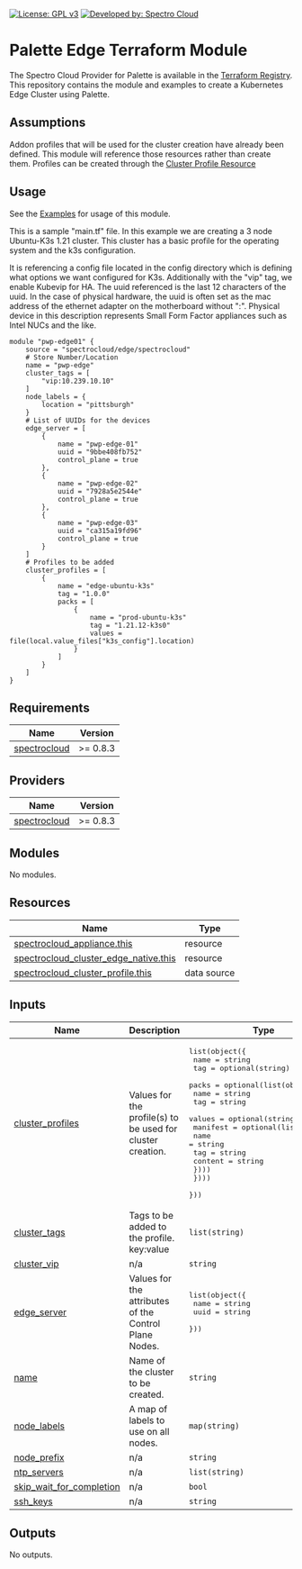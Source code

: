 [![License: GPL v3](https://img.shields.io/badge/License-GPLv3-blue.svg)](https://www.gnu.org/licenses/gpl-3.0)
[![Developed by: Spectro Cloud](https://img.shields.io/badge/Developed%20by-Spectro%20Cloud-blueviolet)](https://www.spectrocloud.com)

# Palette Edge Terraform Module

The Spectro Cloud Provider for Palette is available in the [Terraform Registry](https://registry.terraform.io/providers/spectrocloud/spectrocloud/latest).  This repository contains the module and examples to create a Kubernetes Edge Cluster using Palette.  

## Assumptions

Addon profiles that will be used for the cluster creation have already been defined.  This module will reference those resources rather than create them.  Profiles can be created through the [Cluster Profile Resource](https://registry.terraform.io/providers/spectrocloud/spectrocloud/latest/docs/resources/cluster_profile)


## Usage

See the [Examples](https://github.com/spectrocloud/terraform-palette-edge/tree/main/examples) for usage of this module.

This is a sample "main.tf" file.  In this example we are creating a 3 node Ubuntu-K3s 1.21 cluster.  This cluster has a basic profile for the operating system and the k3s configuration.

It is referencing a config file located in the config directory which is defining what options we want configured for K3s.  Additionally with the "vip" tag, we enable Kubevip for HA.  The uuid referenced is the last 12 characters of the uuid.  In the case of physical hardware, the uuid is often set as the mac address of the ethernet adapter on the motherboard without ":".  Physical device in this description represents Small Form Factor appliances such as Intel NUCs and the like.

```
module "pwp-edge01" {
    source = "spectrocloud/edge/spectrocloud"
    # Store Number/Location
    name = "pwp-edge"
    cluster_tags = [
        "vip:10.239.10.10"
    ]
    node_labels = {
        location = "pittsburgh"
    }
    # List of UUIDs for the devices
    edge_server = [
        {
            name = "pwp-edge-01"
            uuid = "9bbe408fb752"
            control_plane = true
        },
        {
            name = "pwp-edge-02"
            uuid = "7928a5e2544e"
            control_plane = true 
        },
        {
            name = "pwp-edge-03"
            uuid = "ca315a19fd96"
            control_plane = true
        }
    ]
    # Profiles to be added
    cluster_profiles = [
        {
            name = "edge-ubuntu-k3s"
            tag = "1.0.0"
            packs = [
                {
                    name = "prod-ubuntu-k3s"
                    tag = "1.21.12-k3s0"
                    values = file(local.value_files["k3s_config"].location)
                }
            ]
        }
    ]
}
```

<!-- BEGINNING OF PRE-COMMIT-TERRAFORM DOCS HOOK -->
## Requirements

| Name | Version |
|------|---------|
| <a name="requirement_spectrocloud"></a> [spectrocloud](#requirement\_spectrocloud) | >= 0.8.3 |

## Providers

| Name | Version |
|------|---------|
| <a name="provider_spectrocloud"></a> [spectrocloud](#provider\_spectrocloud) | >= 0.8.3 |

## Modules

No modules.

## Resources

| Name | Type |
|------|------|
| [spectrocloud_appliance.this](https://registry.terraform.io/providers/spectrocloud/spectrocloud/latest/docs/resources/appliance) | resource |
| [spectrocloud_cluster_edge_native.this](https://registry.terraform.io/providers/spectrocloud/spectrocloud/latest/docs/resources/cluster_edge_native) | resource |
| [spectrocloud_cluster_profile.this](https://registry.terraform.io/providers/spectrocloud/spectrocloud/latest/docs/data-sources/cluster_profile) | data source |

## Inputs

| Name | Description | Type | Default | Required |
|------|-------------|------|---------|:--------:|
| <a name="input_cluster_profiles"></a> [cluster\_profiles](#input\_cluster\_profiles) | Values for the profile(s) to be used for cluster creation. | <pre>list(object({<br>    name = string<br>    tag  = optional(string)<br>    packs = optional(list(object({<br>      name   = string<br>      tag    = string<br>      values = optional(string)<br>      manifest = optional(list(object({<br>        name    = string<br>        tag     = string<br>        content = string<br>      })))<br>    })))<br>  }))</pre> | n/a | yes |
| <a name="input_cluster_tags"></a> [cluster\_tags](#input\_cluster\_tags) | Tags to be added to the profile.  key:value | `list(string)` | `[]` | no |
| <a name="input_cluster_vip"></a> [cluster\_vip](#input\_cluster\_vip) | n/a | `string` | `"10.0.0.0/16"` | no |
| <a name="input_edge_server"></a> [edge\_server](#input\_edge\_server) | Values for the attributes of the Control Plane Nodes. | <pre>list(object({<br>    name = string<br>    uuid = string<br>  }))</pre> | n/a | yes |
| <a name="input_name"></a> [name](#input\_name) | Name of the cluster to be created. | `string` | n/a | yes |
| <a name="input_node_labels"></a> [node\_labels](#input\_node\_labels) | A map of labels to use on all nodes. | `map(string)` | `{}` | no |
| <a name="input_node_prefix"></a> [node\_prefix](#input\_node\_prefix) | n/a | `string` | `""` | no |
| <a name="input_ntp_servers"></a> [ntp\_servers](#input\_ntp\_servers) | n/a | `list(string)` | `[]` | no |
| <a name="input_skip_wait_for_completion"></a> [skip\_wait\_for\_completion](#input\_skip\_wait\_for\_completion) | n/a | `bool` | `true` | no |
| <a name="input_ssh_keys"></a> [ssh\_keys](#input\_ssh\_keys) | n/a | `string` | `""` | no |

## Outputs

No outputs.
<!-- END OF PRE-COMMIT-TERRAFORM DOCS HOOK -->